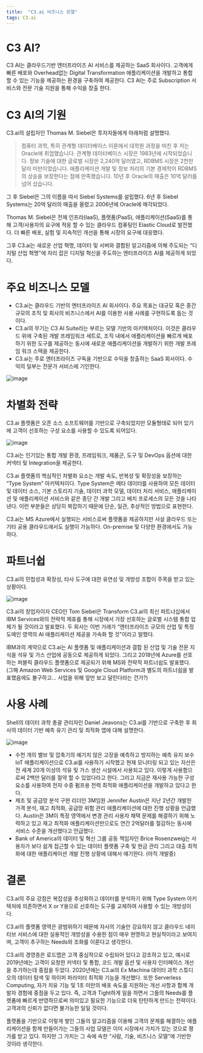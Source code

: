 ```yaml
---
title:  "C3.ai 비즈니스 모델"
tags: C3.ai
---
```

# C3 AI?
C3 AI는 클라우드기반 엔터프라이즈 AI 서비스를 제공하는 SaaS 회사이다. 고객에게 빠른 배포와 Overhead없는 Digital Transformation 애플리케이션을 개발하고 통합 할 수 있는 기능을 제공하는 환경을 구축하여 제공한다. C3 AI는 주로 Subscription 서비스와 전문 기술 지원을 통해 수익을 창출 한다.

# C3 AI의 기원
C3.ai의 설립자인 Thomas M. Siebel은 투자자들에게 아래처럼 설명했다.

> 컴퓨터 과학, 특히 관계형 데이터베이스 이론에서 대학원 과정을 마친 후 저는 Oracle에 취업했습니다. 관계형 데이터베이스 시장은 1983년에 시작되었습니다. 정보 기술에 대한 글로벌 시장은 2,240억 달러였고, RDBMS 시장은 2천만 달러 미만이었습니다. 애플리케이션 개발 및 정보 처리의 기본 경제학이 RDBMS의 상승을 보장한다는 점에 만족했습니다. 10년 후 Oracle의 매출은 10억 달러를 넘어 섰습니다.

그 후 Siebel은 그의 이름을 따서 Siebel Systems를 설립했다. 6년 후 Siebel Systems는 20억 달러의 매출을 올렸고 2006년에 Oracle에 매각되었다.

Thomas M. Siebel은 전체 인프라(IaaS), 플랫폼(PaaS), 애플리케이션(SaaS)를 통해 고객/사용자의 요구에 적응 할 수 있는 클라우드 컴퓨팅인 Elastic Cloud로 발전했다. 더 빠른 배포, 실험 및 지속적인 개선을 통해 시장의 요구에 대응했다.

그후 C3.ai는 새로운 산업 혁명, 데이터 및 서버와 결합된 알고리즘에 의해 주도되는 “디지털 산업 혁명"에 자리 잡은 디지털 혁신을 주도하는 엔터프라이즈 AI를 제공하게 되었다.

# 주요 비즈니스 모델
* C3.ai는 클라우드 기반의 엔터프라이즈 AI 회사이다. 주요 목표는 대규모 혹은 중간 규모의 조직 및 회사의 비즈니스에서 AI를 이용한 사용 사례를 구현하도록 돕는 것이다.
* C3.ai의 무기는 C3 AI Suite라는 부르는 모델 기반의 아키텍처이다. 이것은 클라우드 위에 구축된 개발 프레임워크 세트로, 조직 내에서 애플리케이션을 빠르게 배포하기 위한 도구를 제공하는 동시에 새로운 애플리케이션을 개발하기 위한 개발 프레임 워크 스택을 제공한다.
* C3.ai는 주로 엔터프라이즈 구독을 기반으로 수익을 창출하는 SaaS 회사이다. 수익의 일부는 전문가 서비스에 기인한다.

![image](https://user-images.githubusercontent.com/111643/116082106-fe528d80-a6d5-11eb-9885-7107b8f3417a.png)

# 차별화 전략
C3.ai 플랫폼은 오픈 소스 소프트웨어를 기반으로 구축되었지만 모듈형태로 되어 있기에 고객이 선호하는 구성 요소를 사용할 수 있도록 되어있다.

![image](https://user-images.githubusercontent.com/111643/116082133-07435f00-a6d6-11eb-876b-eb968f5f9eb7.png)

C3.ai는 인기있는 통합 개발 환경, 프레임워크, 제품군, 도구 및 DevOps 옵션에 대한 커넥터 및 Integration을 제공한다.

C3.ai 플랫폼의 핵심적인 차별화 요소는 개발 속도, 반복성 및 확장성을 보장하는 “Type System” 아키텍처이다. Type System은 메타 데이터를 사용하여 모든 데이터 및 데이터 소스, 기본 스토리지 기술, 데이터 과학 모델, 데이터 처리 서비스, 애플리케이션 및 애플리케이션 서비스와 같은 종단 간 개발 그리고 배치 프로세스의 모든 것을 나타낸다. 이런 부분들은 상당히 복잡하기 때문에 단순, 일관, 추상적인 방법으로 표현한다.

C3.ai는 MS Azure에서 실행되는 서비스로써 플랫폼을 제공하지만 사설 클라우드 또는 기타 공용 클라우드에서도 실행이 가능하다. On-premise 및 다양한 환경에서도 가능하다.

# 파트너쉽
C3.ai의 민첩성과 확장성, 타사 도구에 대한 유연성 및 개방성 조합이 주목을 받고 있는 상황이다.

![image](https://user-images.githubusercontent.com/111643/116082183-14604e00-a6d6-11eb-950b-7b36781949b3.png)

C3.ai의 창업자이자 CEO인 Tom Siebel은 Transform C3.ai의 최신 파트너십에서 IBM Services와의 전략적 제휴를 통해 시장에서 가장 선호하는 글로벌 시스템 통합 업체가 될 것이라고 발표했다. 두 회사는 이번 거래가 “엔터프라이즈 규모의 산업 및 특정 도메인 영역의 AI 애플리케이션 제공을 가속화 할 것"이라고 말했다.

IBM과의 계약으로 C3.ai는 AI 플랫폼 및 애플리케이션과 결합 된 산업 및 기술 전문 지식을 석유 및 가스 산업에 공동으로 제공하게 되었다. 그리고 2018년에 Azure를 선호하는 퍼블릭 클라우드 플랫폼으로 제공되기 위해 MS와 전략적 파트너쉽도 발표했다. (그해 Amazon Web Services 및 Google Cloud Platform과 별도의 파트너쉽을 발표했음에도 불구하고… 사업을 위해 앞만 보고 달린다라는 건가?)

# 사용 사례
Shell의 데이터 과학 총괄 관리자인 Daniel Jeavons는 C3.ai를 기반으로 구축한 후 회사의 데이터 기반 예측 유기 관리 및 최적화 앱에 대해 설명한다.

![image](https://user-images.githubusercontent.com/111643/116082229-20e4a680-a6d6-11eb-9180-0e9808d131b7.png)

* 수천 개의 밸브 및 압축기의 예기치 않은 고장을 예측하고 방지하는 예측 유지 보수 IoT 애플리케이션으로 C3.ai를 사용하기 시작했고 현재 모니터링 되고 있는 자산은 전 세계 20개 이상의 석유 및 가스 생산 시설에서 사용되고 있다. 이렇게 사용함으로써 2백만 달러를 절약 할 수 있었다라고 한다. 그리고 지금은 재사용 가능한 구성 요소를 사용하여 전자 수중 펌프용 전력 최적화 애플리케이션을 개발하고 있다고 한다.
* 제조 및 공급망 분석 구현 리더인 3M임원 Jennifer Austin은 지난 2년간 개발한 가격 분석, 재고 최적화, 공급망 위험 관리 애플리케이션에 대한 진행 상황을 언급했다. Austin은 3M이 특정 영역에서 변경 관리 사용자 채택 문제를 해결하기 위해 노력하고 있고 재고 최적화 애플리케이션만으로도 연간 2억달러를 절감하는 동시에 서비스 수준을 개선했다고 언급했다.
* Bank of America의 데이터 및 혁신 그룹 공동 책임자인 Brice Rosenzweig는 사용자가 보다 쉽게 접근할 수 있는 데이터 플랫폼 구축 및 현금 관리 그리고 대출 최적화에 대한 애플리케이션 개발 진행 상황에 대해서 얘기한다. (아직 개발중)

# 결론
C3.ai의 주요 강점은 복잡성을 추상화하고 데이터를 분석하기 위해 Type System 아키텍처에 의존하면서 X or Y용으로 선호하는 도구를 교체하여 사용할 수 있는 개방성이다.

C3.ai의 플랫폼 영역은 광범위하기 때문에 자사의 기술만 강요하지 않고 클라우드 네이티브 서비스에 대한 실용적인 개방성을 수용한 점이 매우 현명하고 현실적이라고 보여지며, 고객이 추구하는 Needs와 조화를 이룬다고 생각한다.

C3.ai의 경영층은 로드맵은 고객 중심적으로 수립되어 있다고 강조하고 있고, 예시로 2019년에는 고객이 요청한 커넥터 및 통합, 코드 개발 옵션 및 사용자 인터페이스 개선을 추가하는데 중점을 두었다. 2020년에는 C3.ai의 Ex Machina 데이터 과학 스튜디오의 데이터 탐색 및 하이퍼 파라미터 최적화 기능을 개선했다. 또한 Serverless Computing, 자가 치유 기능 및 1초 미만의 배포 속도를 지원하는 개선 사항과 함께 개발자 경험에 중점을 두고 있다. 즉, 고객과 Tight하게 일을 하면서 그들의 Needs를 플랫폼에 빠르게 반영하므로써 의미있고 필요한 기능으로 더욱 탄탄하게 만드는 전략이다. 고객과의 신뢰가 없다면 불가능한 일일 것이다.

플랫폼을 기반으로 이렇게 쌓인 그들의 알고리즘을 이용해 고객의 문제를 해결하는 애플리케이션을 함께 만들어가는 그들의 사업 모델은 이미 시장에서 가치가 있는 것으로 평가를 받고 있다. 하지만 그 가치는 그 속에 속한 “사람, 기술, 비즈니스 모델”에 기반한 것이라 생각한다.
